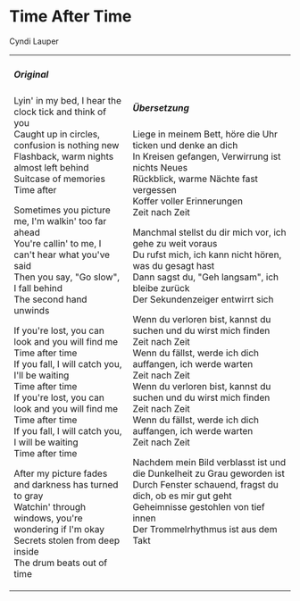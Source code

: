 # Time After Time

Cyndi Lauper

<table>
<tr>
<td>

<h5> Original </h5>

<p> 
Lyin' in my bed, I hear the clock tick and think of you<br>
Caught up in circles, confusion is nothing new<br>
Flashback, warm nights almost left behind<br>
Suitcase of memories<br>
Time after
</p><p>
Sometimes you picture me, I'm walkin' too far ahead<br>
You're callin' to me, I can't hear what you've said<br>
Then you say, "Go slow", I fall behind<br>
The second hand unwinds
</p><p>
If you're lost, you can look and you will find me<br>
Time after time<br>
If you fall, I will catch you, I'll be waiting<br>
Time after time<br>
If you're lost, you can look and you will find me<br>
Time after time<br>
If you fall, I will catch you, I will be waiting<br>
Time after time
</p><p>
After my picture fades and darkness has turned to gray<br>
Watchin' through windows, you're wondering if I'm okay<br>
Secrets stolen from deep inside<br>
The drum beats out of time
</p>

</td>
<td>

<h5> Übersetzung </h5>

<p> 
Liege in meinem Bett, höre die Uhr ticken und denke an dich<br>
In Kreisen gefangen, Verwirrung ist nichts Neues<br>
Rückblick, warme Nächte fast vergessen<br>
Koffer voller Erinnerungen<br>
Zeit nach Zeit
</p>

<p>
Manchmal stellst du dir mich vor, ich gehe zu weit voraus<br>
Du rufst mich, ich kann nicht hören, was du gesagt hast<br>
Dann sagst du, "Geh langsam", ich bleibe zurück<br>
Der Sekundenzeiger entwirrt sich
</p>

<p>
Wenn du verloren bist, kannst du suchen und du wirst mich finden<br>
Zeit nach Zeit<br>
Wenn du fällst, werde ich dich auffangen, ich werde warten<br>
Zeit nach Zeit<br>
Wenn du verloren bist, kannst du suchen und du wirst mich finden<br>
Zeit nach Zeit<br>
Wenn du fällst, werde ich dich auffangen, ich werde warten<br>
Zeit nach Zeit
</p>

<p>
Nachdem mein Bild verblasst ist und die Dunkelheit zu Grau geworden ist<br>
Durch Fenster schauend, fragst du dich, ob es mir gut geht<br>
Geheimnisse gestohlen von tief innen<br>
Der Trommelrhythmus ist aus dem Takt
</p>

</td>
</table>
